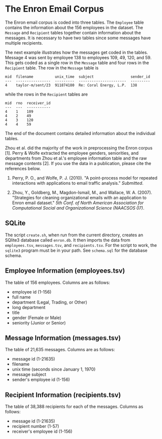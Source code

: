The Enron Email Corpus
======================

The Enron email corpus is coded into three tables. The `Employee` table
contains the information about the 156 employees in the dataset. The
`Message` and `Recipient` tables together contain information about the
messages. It is necessary to have two tables since some messages have multiple
recipients.


The next example illustrates how the messages get coded in the tables.
Message 4 was sent by employee 138 to employees 109, 49, 120, and 59. This
gets coded as a single row in the `Message` table and four rows in the
`Recipient` table. The row in the `Message` table is

    mid  filename          unix_time  subject                 sender_id
    ---  ----------------  ---------  ----------------------  ---------
    4    taylor-m/sent/23  911874180  Re: Coral Energy, L.P.  138
    
while the rows in the `Recipient` tables are

    mid  rno  receiver_id
    ---  ---  -----------
    4    1    109
    4    2    49
    4    3    120
    4    4    59


The end of the document contains detailed information about the individual 
tables.


Zhou et al. did the majority of the work in preprocessing the Enron corpus
[1]. Perry & Wolfe extracted the employee genders, seniorities, and
departments from Zhou et al.'s employee information table and the raw message
contents [2]. If you use the data in a publication, please cite the references
below.

  1. Perry, P. O.,  and Wolfe, P. J. (2010).  "A point-process model for
     repeated interactions with applications to email traffic analysis."
     _Submitted_.

  2. Zhou, Y., Goldberg, M., Magdon-Ismail, M., and Wallace, W. A. (2007).
     "Strategies for cleaning organizational emails with an application to 
     Enron email dataset." _5th Conf. of North American Association for 
     Computational Social and Organizational Science (NAACSOS 07)_.


SQLite
------

The script `create.sh`, when run from the current directory, creates an
SQlite3 database called `enron.db`. It then imports the data from
`employees.tsv`, `messages.tsv`, and `recipients.tsv`. For the script to work,
the `sqlite3` program must be in your path. See `schema.sql` for the database
schema.


Employee Information (employees.tsv)
------------------------------------

The table of 156 employees. Columns are as follows:

  - employee id (1-156)
  - full name
  - department (Legal, Trading, or Other)
  - long department
  - title
  - gender (Female or Male)
  - seniority (Junior or Senior)
  

Message Information (messages.tsv)
----------------------------------

The table of 21,635 messages. Columns are as follows:

  - message id (1-21635)
  - filename
  - unix time (seconds since January 1, 1970)
  - message subject
  - sender's employee id (1-156)
  

Recipient Information (recipients.tsv)
--------------------------------------

The table of 38,388 recipients for each of the messages. Columns as follows:

  - message id (1-21635)
  - recipient number (1-57)
  - receiver's employee id (1-156)
